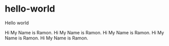 # hello-world
Hello world

Hi My Name is Ramon. 
Hi My Name is Ramon. 
Hi My Name is Ramon. 
Hi My Name is Ramon.
Hi My Name is Ramon. 
